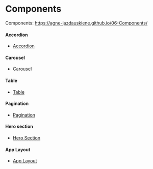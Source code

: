 # Components

Components: https://agne-jazdauskiene.github.io/06-Components/

  <h4>Accordion</h4>
    <ul>
      <li><a href="01-accordion.html" target="_blank">Accordion</a></li>
    </ul>
    <h4>Carousel</h4>
    <ul>
      <li>
        <a href="02-carousel.html" target="blank">Carousel</a>
      </li>
    </ul>
    <h4>Table</h4>
    <ul>
      <li><a href="03-table.html" target="_blank">Table</a></li>
    </ul>
    <h4>Pagination</h4>
    <ul>
      <li><a href="04-pagination-challange.html" target="_blank">Pagination</a></li>
    </ul>
    <h4>Hero section</h4>
    <ul>
      <li><a href="05-hero.html" target="_blank">Hero Section</a>
      </li>
    </ul>
    <h4>App Layout</h4>
    <ul>
      <li><a href="06-app-layout.html" target="_blank">App Layout</a></li>
    </ul>
